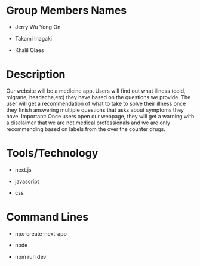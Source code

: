 # Group Members Names
- Jerry Wu Yong On
* Takami Inagaki
+ Khalil Olaes 


# Description
 Our website will be a medicine app. Users will find out what illness (cold, migrane, headache,etc) they have based on the questions we provide.
 The user will get a recommendation of what to take to solve their illness once they finish answering multiple questions that asks about symptoms they have. 
 Important: Once users open our webpage, they will get a warning with a disclaimer that we are not medical professionals and we are only recommending based on labels from the over the counter drugs.


# Tools/Technology
- next.js
* javascript
+ css

# Command Lines
- npx-create-next-app
* node
+ npm run dev
